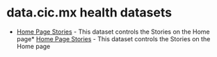 # data.cic.mx health datasets
* [Home Page Stories](https://data.cic.mx/d/25m5-exn4) - This dataset controls the Stories on the Home page* [Home Page Stories](https://data.cic.mx/d/25m5-exn4) - This dataset controls the Stories on the Home page
